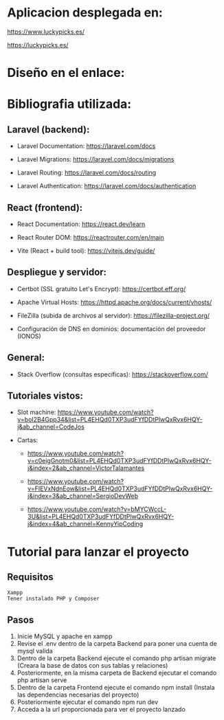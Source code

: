 # Aplicacion desplegada en:

https://www.luckypicks.es/

https://luckypicks.es/

# Diseño en el enlace: 

# Bibliografia utilizada:

## Laravel (backend):

  - Laravel Documentation: https://laravel.com/docs

  - Laravel Migrations: https://laravel.com/docs/migrations

  - Laravel Routing: https://laravel.com/docs/routing

  - Laravel Authentication: https://laravel.com/docs/authentication

## React (frontend):

  - React Documentation: https://react.dev/learn

  - React Router DOM: https://reactrouter.com/en/main

  - Vite (React + build tool): https://vitejs.dev/guide/

## Despliegue y servidor:

  - Certbot (SSL gratuito Let's Encrypt): https://certbot.eff.org/

  - Apache Virtual Hosts: https://httpd.apache.org/docs/current/vhosts/

  - FileZilla (subida de archivos al servidor): https://filezilla-project.org/

  - Configuración de DNS en dominios: documentación del proveedor (IONOS)

## General:

  - Stack Overflow (consultas específicas): https://stackoverflow.com/

## Tutoriales vistos:

  - Slot machine: https://www.youtube.com/watch?v=boI2B4Gpp34&list=PL4EHQd0TXP3udFYfDDtPlwQxRvx6HQY-j&ab_channel=CodeJos

  - Cartas:
      - https://www.youtube.com/watch?v=c0eigGnotm0&list=PL4EHQd0TXP3udFYfDDtPlwQxRvx6HQY-j&index=2&ab_channel=VictorTalamantes

      - https://www.youtube.com/watch?v=FIEVxNdnEow&list=PL4EHQd0TXP3udFYfDDtPlwQxRvx6HQY-j&index=3&ab_channel=SergioDevWeb

      - https://www.youtube.com/watch?v=bMYCWccL-3U&list=PL4EHQd0TXP3udFYfDDtPlwQxRvx6HQY-j&index=4&ab_channel=KennyYipCoding

# Tutorial para lanzar el proyecto

  ## Requisitos
    Xampp
    Tener instalado PHP y Composer

  ## Pasos
  1. Inicie MySQL y apache en xampp
  2. Revise el .env dentro de la carpeta Backend para poner una cuenta de mysql valida
  3. Dentro de la carpeta Backend ejecute el comando php artisan migrate (Creara la base de datos con sus tablas y relaciones)
  4. Posteriormente, en la misma carpeta de Backend ejecutar el comando php artisan serve
  5. Dentro de la carpeta Frontend ejecute el comando npm install (Instala las dependencias necesarias del proyecto)
  6. Posteriormente ejecutar el comando npm run dev
  5. Acceda a la url proporcionada para ver el proyecto lanzado
    
